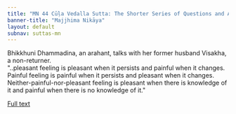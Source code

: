 ```yaml
---
title: "MN 44 Cūḷa Vedalla Sutta: The Shorter Series of Questions and Answers"
banner-title: "Majjhima Nikāya" 
layout: default 
subnav: suttas-mn 
---
```


Bhikkhuni Dhammadina, an arahant, talks with her former husband Visakha, a non-returner.  
"..pleasant feeling is pleasant when it persists and painful when it changes.  
Painful feeling is painful when it persists and pleasant when it changes.  
Neither-painful-nor-pleasant feeling is pleasant when there is knowledge of it and painful when there is no knowledge of it."

[Full text](https://www.dhammatalks.org/suttas/MN/MN44.html)
